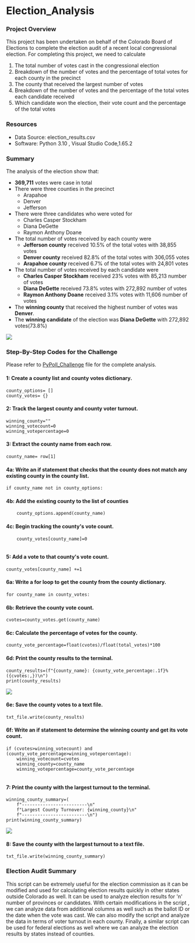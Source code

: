 # Election_Analysis

### Project Overview
This project has been undertaken on behalf of the Colorado Board of Elections to complete the election audit of a recent local congressional election. For completing this project, we need to calculate
1. The total number of votes cast in the congressional election
2. Breakdown of the number of votes and the percentage of total votes for each county in the precinct
3. The county that received the largest number of votes
4. Breakdown of the number of votes and the percentage of the total votes each candidate received
5. Which candidate won the election, their vote count and the percentage of the total votes

### Resources
- Data Source: election_results.csv
- Software: Python 3.10 , Visual Studio Code,1.65.2

### Summary
The analysis of the election show that:
- **369,711** votes were case in total
- There were three counties in the precinct
  - Arapahoe
  - Denver
  - Jefferson
- There were three candidates who were voted for
  - Charles Casper Stockham
  - Diana DeGette
  - Raymon Anthony Doane
- The total number of votes received by each county were
  - **Jefferson county** received 10.5% of the total votes with 38,855 votes
  - **Denver county** received 82.8% of the total votes with 306,055 votes
  - **Arapahoe county** received 6.7% of the total votes with 24,801 votes
- The total number of votes received by each candidate were
  - **Charles Casper Stockham** received 23% votes with 85,213 number of votes
  - **Diana DeGette** received 73.8% votes with 272,892 number of votes
  - **Raymon Anthony Doane** received 3.1% votes with 11,606 number of votes
- The **winning county** that received the highest number of votes was **Denver**.
- The **winning candidate** of the election was **Diana DeGette** with 272,892 votes(73.8%) 

![](images/election_results.png)

### Step-By-Step Codes for the Challenge

Please refer to [PyPoll_Challenge](https://github.com/Sukanya807/PyPoll_Challenge/commit/65d425de3744a816d91fc91f80cab73996556069) file for the complete analysis.

#### 1: Create a county list and county votes dictionary.
```
county_options= []
county_votes= {}

```
#### 2: Track the largest county and county voter turnout.
```
winning_county=""
winning_votecount=0
winning_votepercentage=0

```
#### 3: Extract the county name from each row.
```
county_name= row[1]

```
#### 4a: Write an if statement that checks that the county does not match any existing county in the county list.
```
if county_name not in county_options:

```
#### 4b: Add the existing county to the list of counties
```
    county_options.append(county_name)
```
#### 4c: Begin tracking the county's vote count.
```
    county_votes[county_name]=0
    
```
#### 5: Add a vote to that county's vote count.
```
county_votes[county_name] +=1

```
#### 6a: Write a for loop to get the county from the county dictionary.
```
for county_name in county_votes:

```
#### 6b: Retrieve the county vote count.
```
cvotes=county_votes.get(county_name)

```
#### 6c: Calculate the percentage of votes for the county.
```
county_vote_percentage=float(cvotes)/float(total_votes)*100

```
#### 6d: Print the county results to the terminal.
```
county_results=(f"{county_name}: {county_vote_percentage:.1f}% ({cvotes:,})\n")
print(county_results) 

```
![](images/county_results_6d1.png)

#### 6e: Save the county votes to a text file. 
```
txt_file.write(county_results)

```
#### 6f: Write an if statement to determine the winning county and get its vote count.
```
if (cvotes>winning_votecount) and (county_vote_percentage>winning_votepercentage):
    winning_votecount=cvotes
    winning_county=county_name
    winning_votepercentage=county_vote_percentage
    
```
#### 7: Print the county with the largest turnout to the terminal.
```
winning_county_summary=(
    f"-------------------------\n"
    f"Largest County Turnover: {winning_county}\n"
    f"-------------------------\n")
print(winning_county_summary)

```
![](images/winning_county_summary_7.png)
#### 8: Save the county with the largest turnout to a text file.
```
txt_file.write(winning_county_summary)

```
### Election Audit Summary
This script can be extremely useful for the election commission as it can be modified and used for calculating election results quickly in other states outside Colorado as well. It can be used to analyze election results for 'n' number of provinces or candidates. With certain modifications in the script , we can analyze data from additional columns as well such as the ballot ID or the date when the vote was cast. We can also modify the script and analyze the data in terms of voter turnout in each county. Finally, a similar script can be used for federal elections as well where we can analyze the election results by states instead of counties.

